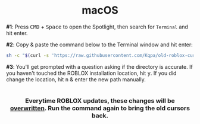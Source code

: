 <div align="center">

# **macOS**

</div>

**#1**: Press <kbd>CMD</kbd> + <kbd>Space</kbd> to open the Spotlight, then search for `Terminal` and hit enter.

**#2**: Copy & paste the command below to the Terminal window and hit enter:

```sh
sh -c "$(curl -s 'https://raw.githubusercontent.com/Kqpa/old-roblox-cursors/master/mac/replace-mac.sh')"
```

**#3**: You'll get prompted with a question asking if the directory is accurate. If you haven't touched the ROBLOX installation location, hit <kbd>y</kbd>. If you did change the location, hit <kbd>n</kbd> & enter the new path manually.

#

<div align="center">

### Everytime ROBLOX updates, these changes will be <ins>**overwritten**</ins>. Run the command again to bring the old cursors back.

</div>